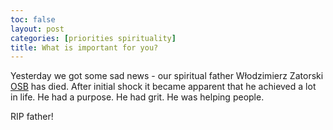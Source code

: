 ```yaml
---
toc: false
layout: post
categories: [priorities spirituality]
title: What is important for you?
---
```

Yesterday we got some sad news - our spiritual father Włodzimierz Zatorski [OSB](https://en.wikipedia.org/wiki/Benedictines) has died.
After initial shock it became apparent that he achieved a lot in life. He had a purpose. He had grit. He was helping people.



RIP father!
